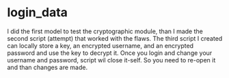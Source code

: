 # login_data
I did the first model to test the cryptographic module, than I made the second script (attempt) that worked with the flaws.
The third script I created can locally store a key, an encrypted username, and an encrypted password and use the key to decrypt it.
Once you login and change your username and password, script wil close it-self.
So you need to re-open it and than changes are made.
